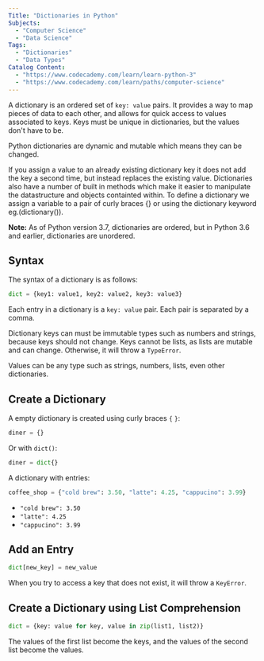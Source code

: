 ```yaml
---
Title: "Dictionaries in Python" 
Subjects:
  - "Computer Science"
  - "Data Science"
Tags: 
  - "Dictionaries"
  - "Data Types"
Catalog Content: 
  - "https://www.codecademy.com/learn/learn-python-3"
  - "https://www.codecademy.com/learn/paths/computer-science"
---
```


A dictionary is an ordered set of `key: value` pairs. It provides a way to map pieces of data to each other, and allows for quick access to values associated to keys. Keys must be unique in dictionaries, but the values don't have to be.

Python dictionaries are dynamic and mutable which means they can be changed.

If you assign a value to an already existing dictionary key it does not add the key a second time, but instead replaces the existing value. Dictionaries also have a number of built in methods which make it easier to manipulate the datastructure and objects containted within. To define a dictionary we assign a variable to a pair of curly braces {} or using the dictionary keyword eg.(dictionary()).

**Note:** As of Python version 3.7, dictionaries are ordered, but in Python 3.6 and earlier, dictionaries are unordered.

## Syntax

The syntax of a dictionary is as follows:

```py
dict = {key1: value1, key2: value2, key3: value3}
```

Each entry in a dictionary is a `key: value` pair. Each pair is separated by a comma.

Dictionary keys can must be immutable types such as numbers and strings, because keys should not change. Keys cannot be lists, as lists are mutable and can change. Otherwise, it will throw a `TypeError`.

Values can be any type such as strings, numbers, lists, even other dictionaries.

## Create a Dictionary

A empty dictionary is created using curly braces `{` `}`:

```py
diner = {}
```

Or with `dict()`:

```py
diner = dict{}
```

A dictionary with entries:

```py
coffee_shop = {"cold brew": 3.50, "latte": 4.25, "cappucino": 3.99}
```
- `"cold brew": 3.50`
- `"latte": 4.25`
- `"cappucino": 3.99`

## Add an Entry

```py
dict[new_key] = new_value
```

When you try to access a key that does not exist, it will throw a `KeyError`.


## Create a Dictionary using List Comprehension

```py
dict = {key: value for key, value in zip(list1, list2)}
```

The values of the first list become the keys, and the values of the second list become the values.
